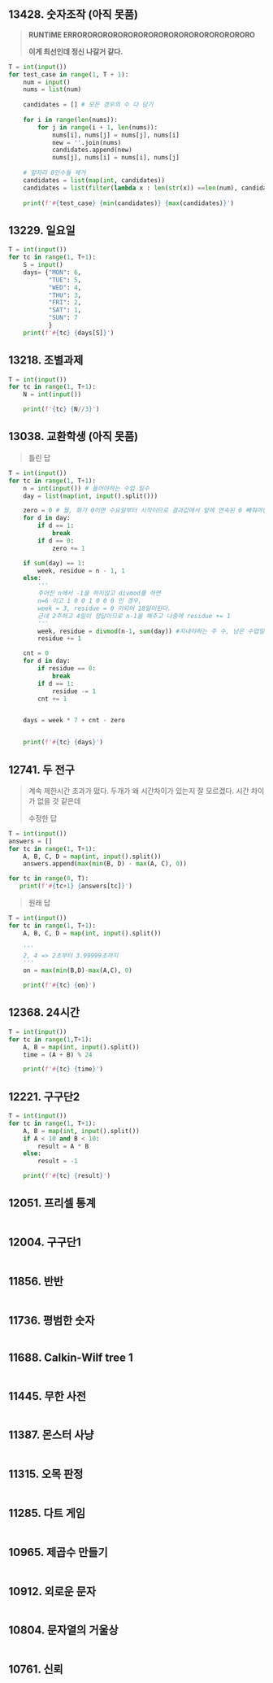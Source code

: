 ## 13428. 숫자조작 (아직 못품)

> **RUNTIME ERRORORORORORORORORORORORORORORORORORO**
>
> **이게 최선인데 정신 나갈거 같다.**

```python
T = int(input())
for test_case in range(1, T + 1):
    num = input()
    nums = list(num)
 
    candidates = [] # 모든 경우의 수 다 담기
 
    for i in range(len(nums)):
        for j in range(i + 1, len(nums)):
            nums[i], nums[j] = nums[j], nums[i]
            new = ''.join(nums)
            candidates.append(new)
            nums[j], nums[i] = nums[i], nums[j]
            
 	# 앞자리 0인수들 제거 
    candidates = list(map(int, candidates)) 
    candidates = list(filter(lambda x : len(str(x)) ==len(num), candidates))
     
    print(f'#{test_case} {min(candidates)} {max(candidates)}')
```

## 13229. 일요일

```python
T = int(input())
for tc in range(1, T+1):
    S = input()
    days= {"MON": 6,
           "TUE": 5,
           "WED": 4,
           "THU": 3,
           "FRI": 2,
           "SAT": 1,
           "SUN": 7
           }
    print(f'#{tc} {days[S]}')
```

## 13218. 조별과제

```python
T = int(input())
for tc in range(1, T+1):
    N = int(input())

    print(f'{tc} {N//3}')
```

## 13038. 교환학생 (아직 못품)

> 틀린 답

```python
T = int(input())
for tc in range(1, T+1):
    n = int(input()) # 들어야하는 수업 일수
    day = list(map(int, input().split()))

    zero = 0 # 월, 화가 0이면 수요일부터 시작이므로 결과값에서 앞에 연속된 0 빼줘야함
    for d in day:
        if d == 1:
            break
        if d == 0:
            zero += 1

    if sum(day) == 1:
        week, residue = n - 1, 1
    else:
        '''
        주어진 n에서 -1을 하지않고 divmod를 하면
        n=6 이고 1 0 0 1 0 0 0 인 경우,
        week = 3, residue = 0 이되어 18일이된다.
        근데 2주하고 4일이 정답이므로 n-1을 해주고 나중에 residue += 1  
        '''
        week, residue = divmod(n-1, sum(day)) #지내야하는 주 수, 남은 수업일 수
        residue += 1

    cnt = 0
    for d in day:
        if residue == 0:
            break
        if d == 1:
            residue -= 1
        cnt += 1


    days = week * 7 + cnt - zero


    print(f'#{tc} {days}')
```

## 12741. 두 전구

> 계속 제한시간 초과가 떴다. 두개가 왜 시간차이가 있는지 잘 모르겠다. 시간 차이가 없을 것 같은데
>
> 수정한 답

```python
T = int(input())
answers = []
for tc in range(1, T+1):
    A, B, C, D = map(int, input().split())
    answers.append(max(min(B, D) - max(A, C), 0))

for tc in range(0, T):
   print(f'#{tc+1} {answers[tc]}')
```

> 원래 답

```python
T = int(input())
for tc in range(1, T+1):
    A, B, C, D = map(int, input().split())

    '''
    2, 4 => 2초부터 3.99999초까지
    '''
    on = max(min(B,D)-max(A,C), 0)

    print(f'#{tc} {on}')
```

## 12368. 24시간

```python
T = int(input())
for tc in range(1,T+1):
    A, B = map(int, input().split())
    time = (A + B) % 24

    print(f'#{tc} {time}')
```

## 12221. 구구단2

```python
T = int(input())
for tc in range(1, T+1):
    A, B = map(int, input().split())
    if A < 10 and B < 10:
        result = A * B
    else:
        result = -1

    print(f'#{tc} {result}')
```

## 12051. 프리셀 통계

```python

```

## 12004. 구구단1

```python

```

## 11856. 반반

```python

```

## 11736. 평범한 숫자

```python

```

## 11688. Calkin-Wilf tree 1

```python

```

## 11445. 무한 사전

```python

```

## 11387. 몬스터 사냥

```python

```

## 11315. 오목 판정

```python

```

## 11285. 다트 게임

```python

```

## 10965. 제곱수 만들기

```python

```

## 10912. 외로운 문자

```python

```

## 10804. 문자열의 거울상

```python

```

## 10761. 신뢰

```python

```


